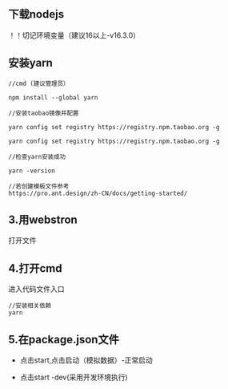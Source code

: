 ## 下载nodejs

！！切记环境变量（建议16以上-v16.3.0）

## 安装yarn

```
//cmd (建议管理员）

npm install --global yarn

//安装taobao镜像并配置

yarn config set registry https://registry.npm.taobao.org -g

yarn config set registry https://registry.npm.taobao.org -g

//检查yarn安装成功

yarn -version

//若创建模板文件参考
https://pro.ant.design/zh-CN/docs/getting-started/
```

## 3.用webstron

打开文件

## 4.打开cmd

进入代码文件入口

```
//安装相关依赖
yarn
```

## 5.在package.json文件

- 点击start,点击启动（模拟数据）-正常启动

- 点击start -dev(采用开发环境执行)
